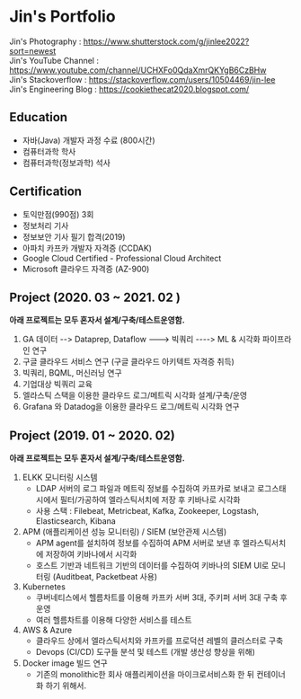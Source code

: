 # **Jin's Portfolio** 
Jin's Photography : https://www.shutterstock.com/g/jinlee2022?sort=newest  <br/>
Jin's YouTube Channel : https://www.youtube.com/channel/UCHXFo0QdaXmrQKYgB6CzBHw <br>
Jin's Stackoverflow :  https://stackoverflow.com/users/10504469/jin-lee <br/>
Jin's Engineering Blog : https://cookiethecat2020.blogspot.com/  <br/>


## Education
- 자바(Java) 개발자 과정 수료 (800시간)
- 컴퓨터과학 학사
- 컴퓨터과학(정보과학) 석사

## Certification
- 토익만점(990점) 3회
- 정보처리 기사
- 정보보안 기사 필기 합격(2019)
- 아파치 카프카 개발자 자격증 (CCDAK)
- Google Cloud Certified - Professional Cloud Architect 
- Microsoft 클라우드 자격증 (AZ-900) 

## Project (2020. 03 ~  2021. 02  ) 
**아래 프로젝트는 모두 혼자서 설계/구축/테스트운영함.**
1. GA 데이터 --> Dataprep, Dataflow ---> 빅쿼리   ----> ML & 시각화   파이프라인 연구 
2. 구글 클라우드 서비스 연구 (구글 클라우드 아키텍트 자격증 취득)
3. 빅쿼리, BQML, 머신러닝 연구
4. 기업대상 빅쿼리 교육 
5. 엘라스틱 스택을 이용한 클라우드 로그/메트릭 시각화 설계/구축/운영
6. Grafana 와 Datadog을 이용한 클라우드 로그/메트릭 시각화 연구

## Project (2019. 01 ~ 2020. 02)
**아래 프로젝트는 모두 혼자서 설계/구축/테스트운영함.**
1. ELKK 모니터링 시스템 
   - LDAP 서버의 로그 파일과 메트릭 정보를 수집하여 카프카로 보내고 로그스태시에서 필터/가공하여 엘라스틱서치에 저장 후 키바나로 시각화 
   - 사용 스택 : Filebeat, Metricbeat, Kafka, Zookeeper, Logstash, Elasticsearch, Kibana
2. APM (애플리케이션 성능 모니터링) / SIEM (보안관제 시스템) 
   - APM agent를 설치하여 정보를 수집하여 APM 서버로 보낸 후 엘라스틱서치에 저장하여 키바나에서 시각화
   - 호스트 기반과 네트워크 기반의 데이터를 수집하여 키바나의 SIEM UI로 모니터링 (Auditbeat, Packetbeat 사용) 
3. Kubernetes 
   - 쿠버네티스에서 헬름차트를 이용해 카프카 서버 3대, 주키퍼 서버 3대 구축 후 운영 
   - 여러 헬름차트를 이용해 다양한 서비스를 테스트 
4. AWS & Azure
   - 클라우드 상에서 엘라스틱서치와 카프카를 프로덕션 레벨의 클러스터로 구축 
   - Devops (CI/CD) 도구들 분석 및 테스트 (개발 생산성 향상을 위해)
5. Docker image 빌드 연구
   - 기존의 monolithic한 회사 애플리케이션을 마이크로서비스화 한 뒤 컨테이너화 하기 위해서. 
